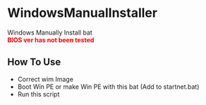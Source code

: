 # WindowsManualInstaller
Windows Manually Install bat<br>
<font color="Red">**BIOS ver has not been tested**</font>

## How To Use
- Correct wim Image
- Boot Win PE or make Win PE with this bat (Add to startnet.bat)
- Run this script
